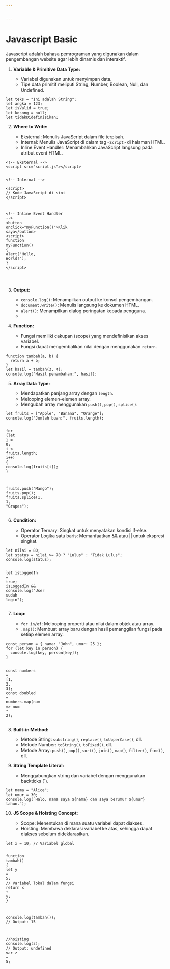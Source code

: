 ```yaml
---


---
```


<h1 id="javascript-basic">Javascript Basic</h1>
<p>Javascript adalah bahasa pemrograman yang digunakan dalam pengembangan website agar lebih dinamis dan interaktif.</p>
<ol>
<li>
<p><strong>Variable &amp; Primitive Data Type:</strong></p>
<ul>
<li>Variabel digunakan untuk menyimpan data.</li>
<li>Tipe data primitif meliputi String, Number, Boolean, Null, dan Undefined.</li>
</ul>
</li>
</ol>
<pre class=" language-js"><code class="prism  language-js"><span class="token keyword">let</span> teks <span class="token operator">=</span> <span class="token string">"Ini adalah String"</span><span class="token punctuation">;</span>
<span class="token keyword">let</span> angka <span class="token operator">=</span> <span class="token number">123</span><span class="token punctuation">;</span>
<span class="token keyword">let</span> isValid <span class="token operator">=</span> <span class="token boolean">true</span><span class="token punctuation">;</span>
<span class="token keyword">let</span> kosong <span class="token operator">=</span> <span class="token keyword">null</span><span class="token punctuation">;</span>
<span class="token keyword">let</span> tidakDidefinisikan<span class="token punctuation">;</span>
</code></pre>
<ol start="2">
<li>
<p><strong>Where to Write:</strong></p>
<ul>
<li>Eksternal: Menulis JavaScript dalam file terpisah.</li>
<li>Internal: Menulis JavaScript di dalam tag <code>&lt;script&gt;</code> di halaman HTML.</li>
<li>Inline Event Handler: Menambahkan JavaScript langsung pada atribut event HTML.</li>
</ul>
</li>
</ol>
<pre class=" language-html"><code class="prism  language-html"><span class="token comment">&lt;!-- Eksternal --&gt;</span>  
<span class="token tag"><span class="token tag"><span class="token punctuation">&lt;</span>script</span> <span class="token attr-name">src</span><span class="token attr-value"><span class="token punctuation">=</span><span class="token punctuation">"</span>script.js<span class="token punctuation">"</span></span><span class="token punctuation">&gt;</span></span><span class="token script language-javascript"></span><span class="token tag"><span class="token tag"><span class="token punctuation">&lt;/</span>script</span><span class="token punctuation">&gt;</span></span>

<span class="token comment">&lt;!-- Internal --&gt;</span>  
<span class="token tag"><span class="token tag"><span class="token punctuation">&lt;</span>script</span><span class="token punctuation">&gt;</span></span><span class="token script language-javascript">
  <span class="token comment">// Kode JavaScript di sini</span>
</span><span class="token tag"><span class="token tag"><span class="token punctuation">&lt;/</span>script</span><span class="token punctuation">&gt;</span></span>

<span class="token comment">&lt;!-- Inline Event Handler --&gt;</span> 
<span class="token tag"><span class="token tag"><span class="token punctuation">&lt;</span>button</span> <span class="token attr-name">onclick</span><span class="token attr-value"><span class="token punctuation">=</span><span class="token punctuation">"</span>myFunction()<span class="token punctuation">"</span></span><span class="token punctuation">&gt;</span></span>Klik saya<span class="token tag"><span class="token tag"><span class="token punctuation">&lt;/</span>button</span><span class="token punctuation">&gt;</span></span>
<span class="token tag"><span class="token tag"><span class="token punctuation">&lt;</span>script</span><span class="token punctuation">&gt;</span></span><span class="token script language-javascript">
  <span class="token keyword">function</span> <span class="token function">myFunction</span><span class="token punctuation">(</span><span class="token punctuation">)</span> <span class="token punctuation">{</span>
    <span class="token function">alert</span><span class="token punctuation">(</span><span class="token string">"Hello, World!"</span><span class="token punctuation">)</span><span class="token punctuation">;</span>
  <span class="token punctuation">}</span>
</span><span class="token tag"><span class="token tag"><span class="token punctuation">&lt;/</span>script</span><span class="token punctuation">&gt;</span></span>

</code></pre>
<ol start="3">
<li>
<p><strong>Output:</strong></p>
<ul>
<li><code>console.log()</code>: Menampilkan output ke konsol pengembangan.</li>
<li><code>document.write()</code>: Menulis langsung ke dokumen HTML.</li>
<li><code>alert()</code>: Menampilkan dialog peringatan kepada pengguna.</li>
<li></li>
</ul>
</li>
<li>
<p><strong>Function:</strong></p>
<ul>
<li>Fungsi memiliki cakupan (scope) yang mendefinisikan akses variabel.</li>
<li>Fungsi dapat mengembalikan nilai dengan menggunakan <code>return</code>.</li>
</ul>
</li>
</ol>
<pre class=" language-js"><code class="prism  language-js"><span class="token keyword">function</span> <span class="token function">tambah</span><span class="token punctuation">(</span>a<span class="token punctuation">,</span> b<span class="token punctuation">)</span> <span class="token punctuation">{</span>
  <span class="token keyword">return</span> a <span class="token operator">+</span> b<span class="token punctuation">;</span>
<span class="token punctuation">}</span>
<span class="token keyword">let</span> hasil <span class="token operator">=</span> <span class="token function">tambah</span><span class="token punctuation">(</span><span class="token number">3</span><span class="token punctuation">,</span> <span class="token number">4</span><span class="token punctuation">)</span><span class="token punctuation">;</span>
console<span class="token punctuation">.</span><span class="token function">log</span><span class="token punctuation">(</span><span class="token string">"Hasil penambahan:"</span><span class="token punctuation">,</span> hasil<span class="token punctuation">)</span><span class="token punctuation">;</span>
</code></pre>
<ol start="5">
<li>
<p><strong>Array Data Type:</strong></p>
<ul>
<li>Mendapatkan panjang array dengan <code>length</code>.</li>
<li>Melooping elemen-elemen array.</li>
<li>Mengubah array menggunakan <code>push()</code>, <code>pop()</code>, <code>splice()</code>.</li>
</ul>
</li>
</ol>
<pre class=" language-js"><code class="prism  language-js"><span class="token keyword">let</span> fruits <span class="token operator">=</span> <span class="token punctuation">[</span><span class="token string">"Apple"</span><span class="token punctuation">,</span> <span class="token string">"Banana"</span><span class="token punctuation">,</span> <span class="token string">"Orange"</span><span class="token punctuation">]</span><span class="token punctuation">;</span>
console<span class="token punctuation">.</span><span class="token function">log</span><span class="token punctuation">(</span><span class="token string">"Jumlah buah:"</span><span class="token punctuation">,</span> fruits<span class="token punctuation">.</span>length<span class="token punctuation">)</span><span class="token punctuation">;</span>

<span class="token keyword">for</span> <span class="token punctuation">(</span><span class="token keyword">let</span> i <span class="token operator">=</span> <span class="token number">0</span><span class="token punctuation">;</span> i <span class="token operator">&lt;</span> fruits<span class="token punctuation">.</span>length<span class="token punctuation">;</span> i<span class="token operator">++</span><span class="token punctuation">)</span> <span class="token punctuation">{</span>
  console<span class="token punctuation">.</span><span class="token function">log</span><span class="token punctuation">(</span>fruits<span class="token punctuation">[</span>i<span class="token punctuation">]</span><span class="token punctuation">)</span><span class="token punctuation">;</span>
<span class="token punctuation">}</span>

fruits<span class="token punctuation">.</span><span class="token function">push</span><span class="token punctuation">(</span><span class="token string">"Mango"</span><span class="token punctuation">)</span><span class="token punctuation">;</span>
fruits<span class="token punctuation">.</span><span class="token function">pop</span><span class="token punctuation">(</span><span class="token punctuation">)</span><span class="token punctuation">;</span>
fruits<span class="token punctuation">.</span><span class="token function">splice</span><span class="token punctuation">(</span><span class="token number">1</span><span class="token punctuation">,</span> <span class="token number">1</span><span class="token punctuation">,</span> <span class="token string">"Grapes"</span><span class="token punctuation">)</span><span class="token punctuation">;</span>
</code></pre>
<ol start="6">
<li>
<p><strong>Condition:</strong></p>
<ul>
<li>Operator Ternary: Singkat untuk menyatakan kondisi if-else.</li>
<li>Operator Logika satu baris: Memanfaatkan &amp;&amp; atau || untuk ekspresi singkat.</li>
</ul>
</li>
</ol>
<pre class=" language-js"><code class="prism  language-js"><span class="token keyword">let</span> nilai <span class="token operator">=</span> <span class="token number">80</span><span class="token punctuation">;</span>
<span class="token keyword">let</span> status <span class="token operator">=</span> nilai <span class="token operator">&gt;=</span> <span class="token number">70</span> <span class="token operator">?</span> <span class="token string">"Lulus"</span> <span class="token punctuation">:</span> <span class="token string">"Tidak Lulus"</span><span class="token punctuation">;</span>
console<span class="token punctuation">.</span><span class="token function">log</span><span class="token punctuation">(</span>status<span class="token punctuation">)</span><span class="token punctuation">;</span>

<span class="token keyword">let</span> isLoggedIn <span class="token operator">=</span> <span class="token boolean">true</span><span class="token punctuation">;</span>
isLoggedIn <span class="token operator">&amp;&amp;</span> console<span class="token punctuation">.</span><span class="token function">log</span><span class="token punctuation">(</span><span class="token string">"User sudah login"</span><span class="token punctuation">)</span><span class="token punctuation">;</span>
</code></pre>
<ol start="7">
<li>
<p><strong>Loop:</strong></p>
<ul>
<li><code>for in/of</code>: Melooping properti atau nilai dalam objek atau array.</li>
<li><code>.map()</code>: Membuat array baru dengan hasil pemanggilan fungsi pada setiap elemen array.</li>
</ul>
</li>
</ol>
<pre class=" language-js"><code class="prism  language-js"><span class="token keyword">const</span> person <span class="token operator">=</span> <span class="token punctuation">{</span> nama<span class="token punctuation">:</span> <span class="token string">"John"</span><span class="token punctuation">,</span> umur<span class="token punctuation">:</span> <span class="token number">25</span> <span class="token punctuation">}</span><span class="token punctuation">;</span>
<span class="token keyword">for</span> <span class="token punctuation">(</span><span class="token keyword">let</span> key <span class="token keyword">in</span> person<span class="token punctuation">)</span> <span class="token punctuation">{</span>
  console<span class="token punctuation">.</span><span class="token function">log</span><span class="token punctuation">(</span>key<span class="token punctuation">,</span> person<span class="token punctuation">[</span>key<span class="token punctuation">]</span><span class="token punctuation">)</span><span class="token punctuation">;</span>
<span class="token punctuation">}</span>

<span class="token keyword">const</span> numbers <span class="token operator">=</span> <span class="token punctuation">[</span><span class="token number">1</span><span class="token punctuation">,</span> <span class="token number">2</span><span class="token punctuation">,</span> <span class="token number">3</span><span class="token punctuation">]</span><span class="token punctuation">;</span>
<span class="token keyword">const</span> doubled <span class="token operator">=</span> numbers<span class="token punctuation">.</span><span class="token function">map</span><span class="token punctuation">(</span>num <span class="token operator">=&gt;</span> num <span class="token operator">*</span> <span class="token number">2</span><span class="token punctuation">)</span><span class="token punctuation">;</span>
</code></pre>
<ol start="8">
<li>
<p><strong>Built-in Method:</strong></p>
<ul>
<li>Metode String: <code>substring()</code>, <code>replace()</code>, <code>toUpperCase()</code>, dll.</li>
<li>Metode Number: <code>toString()</code>, <code>toFixed()</code>, dll.</li>
<li>Metode Array: <code>push()</code>, <code>pop()</code>, <code>sort()</code>, <code>join()</code>, <code>map()</code>, <code>filter()</code>, <code>find()</code>, dll.</li>
</ul>
</li>
<li>
<p><strong>String Template Literal:</strong></p>
<ul>
<li>Menggabungkan string dan variabel dengan menggunakan backticks (`).</li>
</ul>
</li>
</ol>
<pre class=" language-js"><code class="prism  language-js"><span class="token keyword">let</span> nama <span class="token operator">=</span> <span class="token string">"Alice"</span><span class="token punctuation">;</span>
<span class="token keyword">let</span> umur <span class="token operator">=</span> <span class="token number">30</span><span class="token punctuation">;</span>
console<span class="token punctuation">.</span><span class="token function">log</span><span class="token punctuation">(</span><span class="token template-string"><span class="token string">`Halo, nama saya </span><span class="token interpolation"><span class="token interpolation-punctuation punctuation">${</span>nama<span class="token interpolation-punctuation punctuation">}</span></span><span class="token string"> dan saya berumur </span><span class="token interpolation"><span class="token interpolation-punctuation punctuation">${</span>umur<span class="token interpolation-punctuation punctuation">}</span></span><span class="token string"> tahun.`</span></span><span class="token punctuation">)</span><span class="token punctuation">;</span>
</code></pre>
<ol start="10">
<li>
<p><strong>JS Scope &amp; Hoisting Concept:</strong></p>
<ul>
<li>Scope: Menentukan di mana suatu variabel dapat diakses.</li>
<li>Hoisting: Membawa deklarasi variabel ke atas, sehingga dapat diakses sebelum dideklarasikan.</li>
</ul>
</li>
</ol>
<pre class=" language-js"><code class="prism  language-js"><span class="token keyword">let</span> x <span class="token operator">=</span> <span class="token number">10</span><span class="token punctuation">;</span> <span class="token comment">// Variabel global</span>

<span class="token keyword">function</span> <span class="token function">tambah</span><span class="token punctuation">(</span><span class="token punctuation">)</span> <span class="token punctuation">{</span>
  <span class="token keyword">let</span> y <span class="token operator">=</span> <span class="token number">5</span><span class="token punctuation">;</span> <span class="token comment">// Variabel lokal dalam fungsi</span>
  <span class="token keyword">return</span> x <span class="token operator">+</span> y<span class="token punctuation">;</span>
<span class="token punctuation">}</span>

console<span class="token punctuation">.</span><span class="token function">log</span><span class="token punctuation">(</span><span class="token function">tambah</span><span class="token punctuation">(</span><span class="token punctuation">)</span><span class="token punctuation">)</span><span class="token punctuation">;</span> <span class="token comment">// Output: 15</span>

<span class="token comment">//hoisting</span>
console<span class="token punctuation">.</span><span class="token function">log</span><span class="token punctuation">(</span>z<span class="token punctuation">)</span><span class="token punctuation">;</span> <span class="token comment">// Output: undefined</span>
<span class="token keyword">var</span> z <span class="token operator">=</span> <span class="token number">5</span><span class="token punctuation">;</span>
</code></pre>

